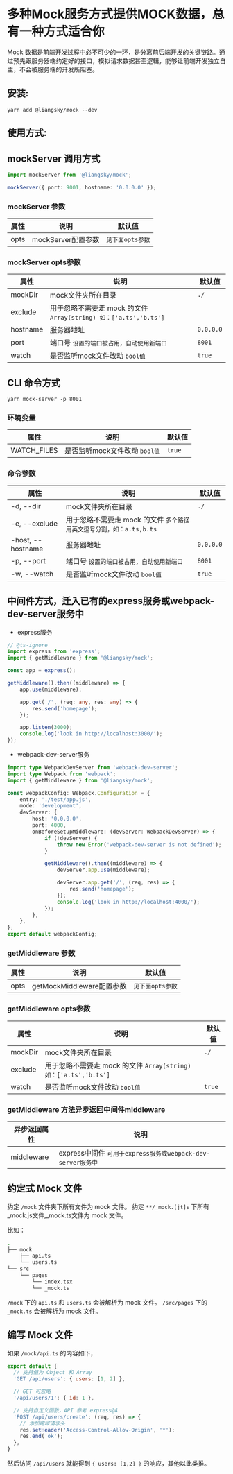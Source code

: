 # 多种Mock服务方式提供MOCK数据，总有一种方式适合你

Mock 数据是前端开发过程中必不可少的一环，是分离前后端开发的关键链路。通过预先跟服务器端约定好的接口，模拟请求数据甚至逻辑，能够让前端开发独立自主，不会被服务端的开发所阻塞。

## 安装:
```
yarn add @liangsky/mock --dev
```

## 使用方式:
## mockServer 调用方式
```ts
import mockServer from '@liangsky/mock';

mockServer({ port: 9001, hostname: '0.0.0.0' });
```

### mockServer 参数
| 属性       | 说明             | 默认值      |
| --------- | ---------------  | ---------- |
| opts      | mockServer配置参数 | `见下面opts参数` |

### mockServer opts参数
| 属性       | 说明             | 默认值      |
| --------- | ---------------  | ---------- |
| mockDir  | mock文件夹所在目录  | `./` |
| exclude   | 用于忽略不需要走 mock 的文件 `Array(string) 如：['a.ts','b.ts']`  |  |
| hostname  | 服务器地址        | `0.0.0.0` |
| port      | 端口号 `设置的端口被占用，自动使用新端口` | `8001` |
| watch     | 是否监听mock文件改动 `bool值`  | `true` |


## CLI 命令方式

```
yarn mock-server -p 8001
```

### 环境变量
| 属性       | 说明             | 默认值      |
| --------- | ---------------  | ---------- |
| WATCH_FILES  | 是否监听mock文件改动 `bool值`  | `true` |

### 命令参数

| 属性       | 说明             | 默认值      |
| --------- | ---------------  | ---------- |
| -d, --dir  | mock文件夹所在目录  | `./` |
| -e, --exclude | 用于忽略不需要走 mock 的文件 `多个路径用英文逗号分割，如：a.ts,b.ts`  |  |
| -host, --hostname  | 服务器地址        | `0.0.0.0` |
| -p, --port      | 端口号 `设置的端口被占用，自动使用新端口` | `8001` |
| -w, --watch     | 是否监听mock文件改动 `bool值` | `true` |

## 中间件方式，迁入已有的express服务或webpack-dev-server服务中

- express服务
```ts
// @ts-ignore
import express from 'express';
import { getMiddleware } from '@liangsky/mock';

const app = express();

getMiddleware().then((middleware) => {
    app.use(middleware);

    app.get('/', (req: any, res: any) => {
        res.send('homepage');
    });

    app.listen(3000);
    console.log('look in http://localhost:3000/');
});
```
- webpack-dev-server服务
```ts
import type WebpackDevServer from 'webpack-dev-server';
import type Webpack from 'webpack';
import { getMiddleware } from '@liangsky/mock';

const webpackConfig: Webpack.Configuration = {
    entry: './test/app.js',
    mode: 'development',
    devServer: {
        host: '0.0.0.0',
        port: 4000,
        onBeforeSetupMiddleware: (devServer: WebpackDevServer) => {
            if (!devServer) {
                throw new Error('webpack-dev-server is not defined');
            }

            getMiddleware().then((middleware) => {
                devServer.app.use(middleware);

                devServer.app.get('/', (req, res) => {
                    res.send('homepage');
                });
                console.log('look in http://localhost:4000/');
            });
        },
    },
};
export default webpackConfig;
```

### getMiddleware 参数
| 属性       | 说明             | 默认值      |
| --------- | ---------------  | ---------- |
| opts      | getMockMiddleware配置参数 | `见下面opts参数` |

### getMiddleware opts参数
| 属性       | 说明             | 默认值      |
| --------- | ---------------  | ---------- |
| mockDir  | mock文件夹所在目录  | `./` |
| exclude   | 用于忽略不需要走 mock 的文件 `Array(string) 如：['a.ts','b.ts']`  |  |
| watch     | 是否监听mock文件改动 `bool值`  | `true` |

### getMiddleware 方法异步返回中间件middleware
| 异步返回属性 | 说明             | 
| ---------  | ---------------  |
| middleware  | express中间件 `可用于express服务或webpack-dev-server服务中`  |

## 约定式 Mock 文件

约定 `/mock` 文件夹下所有文件为 mock 文件。
约定 `**/_mock.[jt]s` 下所有_mock.js文件,_mock.ts文件为 mock 文件。

比如：

```bash
.
├── mock
    ├── api.ts
    └── users.ts
└── src
    └── pages
        └── index.tsx
        └── _mock.ts
```

`/mock` 下的 `api.ts` 和 `users.ts` 会被解析为 mock 文件。
`/src/pages` 下的 `_mock.ts` 会被解析为 mock 文件。

## 编写 Mock 文件

如果 `/mock/api.ts` 的内容如下，

```js
export default {
  // 支持值为 Object 和 Array
  'GET /api/users': { users: [1, 2] },

  // GET 可忽略
  '/api/users/1': { id: 1 },

  // 支持自定义函数，API 参考 express@4
  'POST /api/users/create': (req, res) => {
    // 添加跨域请求头
    res.setHeader('Access-Control-Allow-Origin', '*');
    res.end('ok');
  },
}
```

然后访问 `/api/users` 就能得到 `{ users: [1,2] }` 的响应，其他以此类推。
